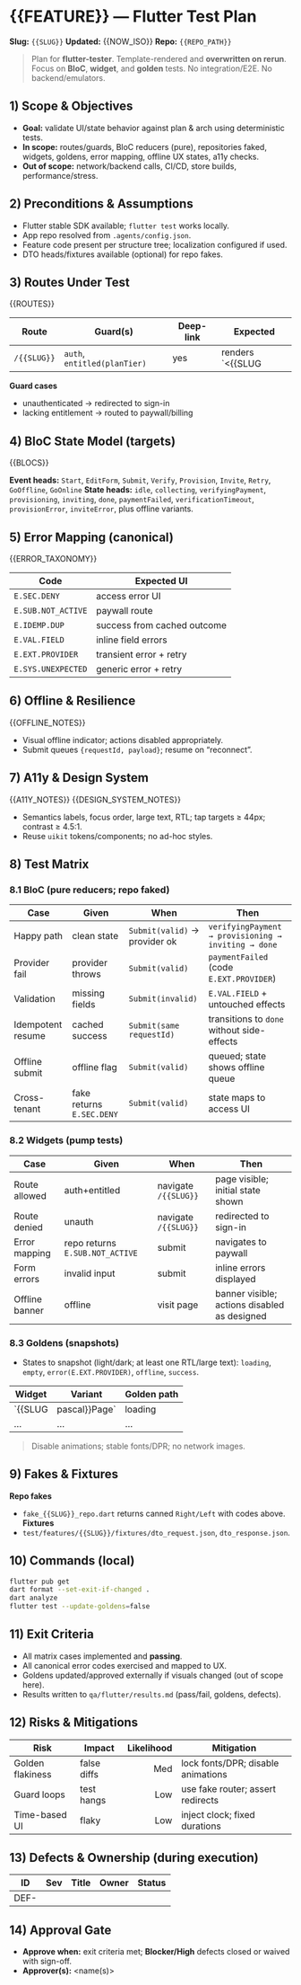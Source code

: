 # {{FEATURE}} — Flutter Test Plan

**Slug:** `{{SLUG}}`
**Updated:** {{NOW_ISO}}
**Repo:** `{{REPO_PATH}}`

> Plan for **flutter-tester**. Template-rendered and **overwritten on rerun**. Focus on **BloC**, **widget**, and **golden** tests. No integration/E2E. No backend/emulators.

## 1) Scope & Objectives
- **Goal:** validate UI/state behavior against plan & arch using deterministic tests.
- **In scope:** routes/guards, BloC reducers (pure), repositories faked, widgets, goldens, error mapping, offline UX states, a11y checks.
- **Out of scope:** network/backend calls, CI/CD, store builds, performance/stress.

## 2) Preconditions & Assumptions
- Flutter stable SDK available; `flutter test` works locally.
- App repo resolved from `.agents/config.json`.
- Feature code present per structure tree; localization configured if used.
- DTO heads/fixtures available (optional) for repo fakes.

## 3) Routes Under Test
{{ROUTES}}

| Route | Guard(s) | Deep-link | Expected |
|---|---|---|---|
| `/{{SLUG}}` | `auth`, `entitled(planTier)` | yes | renders `<{{SLUG|pascal}}Page>`; redirects when unauth/unenitled |

**Guard cases**
- unauthenticated → redirected to sign-in
- lacking entitlement → routed to paywall/billing

## 4) BloC State Model (targets)
{{BLOCS}}

**Event heads:** `Start`, `EditForm`, `Submit`, `Verify`, `Provision`, `Invite`, `Retry`, `GoOffline`, `GoOnline`
**State heads:** `idle`, `collecting`, `verifyingPayment`, `provisioning`, `inviting`, `done`, `paymentFailed`, `verificationTimeout`, `provisionError`, `inviteError`, plus offline variants.

## 5) Error Mapping (canonical)
{{ERROR_TAXONOMY}}

| Code | Expected UI |
|---|---|
| `E.SEC.DENY` | access error UI |
| `E.SUB.NOT_ACTIVE` | paywall route |
| `E.IDEMP.DUP` | success from cached outcome |
| `E.VAL.FIELD` | inline field errors |
| `E.EXT.PROVIDER` | transient error + retry |
| `E.SYS.UNEXPECTED` | generic error + retry |

## 6) Offline & Resilience
{{OFFLINE_NOTES}}

- Visual offline indicator; actions disabled appropriately.
- Submit queues `{requestId, payload}`; resume on “reconnect”.

## 7) A11y & Design System
{{A11Y_NOTES}}
{{DESIGN_SYSTEM_NOTES}}

- Semantics labels, focus order, large text, RTL; tap targets ≥ 44px; contrast ≥ 4.5:1.
- Reuse `uikit` tokens/components; no ad-hoc styles.

## 8) Test Matrix

### 8.1 BloC (pure reducers; repo faked)
| Case | Given | When | Then |
|---|---|---|---|
| Happy path | clean state | `Submit(valid)` → provider ok | `verifyingPayment → provisioning → inviting → done` |
| Provider fail | provider throws | `Submit(valid)` | `paymentFailed` (code `E.EXT.PROVIDER`) |
| Validation | missing fields | `Submit(invalid)` | `E.VAL.FIELD` + untouched effects |
| Idempotent resume | cached success | `Submit(same requestId)` | transitions to `done` without side-effects |
| Offline submit | offline flag | `Submit(valid)` | queued; state shows offline queue |
| Cross-tenant | fake returns `E.SEC.DENY` | `Submit(valid)` | state maps to access UI |

### 8.2 Widgets (pump tests)
| Case | Given | When | Then |
|---|---|---|---|
| Route allowed | auth+entitled | navigate `/{{SLUG}}` | page visible; initial state shown |
| Route denied | unauth | navigate `/{{SLUG}}` | redirected to sign-in |
| Error mapping | repo returns `E.SUB.NOT_ACTIVE` | submit | navigates to paywall |
| Form errors | invalid input | submit | inline errors displayed |
| Offline banner | offline | visit page | banner visible; actions disabled as designed |

### 8.3 Goldens (snapshots)
- States to snapshot (light/dark; at least one RTL/large text):
  `loading`, `empty`, `error(E.EXT.PROVIDER)`, `offline`, `success`.

| Widget | Variant | Golden path |
|---|---|---|
| `{{SLUG|pascal}}Page` | loading | `test/features/{{SLUG}}/golden/{{SLUG}}_loading.png` |
| … | … | … |

> Disable animations; stable fonts/DPR; no network images.

## 9) Fakes & Fixtures
**Repo fakes**
- `fake_{{SLUG}}_repo.dart` returns canned `Right/Left` with codes above.
**Fixtures**
- `test/features/{{SLUG}}/fixtures/dto_request.json`, `dto_response.json`.

## 10) Commands (local)
```bash
flutter pub get
dart format --set-exit-if-changed .
dart analyze
flutter test --update-goldens=false
```

## 11) Exit Criteria

* All matrix cases implemented and **passing**.
* All canonical error codes exercised and mapped to UX.
* Goldens updated/approved externally if visuals changed (out of scope here).
* Results written to `qa/flutter/results.md` (pass/fail, goldens, defects).

## 12) Risks & Mitigations

| Risk             | Impact      | Likelihood | Mitigation                         |
| ---------------- | ----------- | ---------: | ---------------------------------- |
| Golden flakiness | false diffs |        Med | lock fonts/DPR; disable animations |
| Guard loops      | test hangs  |        Low | use fake router; assert redirects  |
| Time-based UI    | flaky       |        Low | inject clock; fixed durations      |

## 13) Defects & Ownership (during execution)

| ID   | Sev | Title | Owner | Status |
| ---- | --: | ----- | ----- | ------ |
| DEF- |     |       |       |        |

## 14) Approval Gate

* **Approve when:** exit criteria met; **Blocker/High** defects closed or waived with sign-off.
* **Approver(s):** <name(s)>
